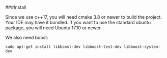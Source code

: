 ###Install

Since we use c++17, you will need cmake 3.8 or newer to build the project. Your IDE may have it bundled. If you want to use the standard ubuntu package, you will need Ubuntu 17.10 or newer.

We also need boost:

```
sudo apt-get install libboost-dev libboost-test-dev libboost-system-dev
```
